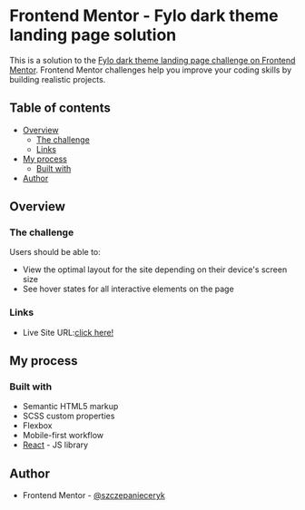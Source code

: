 # Frontend Mentor - Fylo dark theme landing page solution

This is a solution to the [Fylo dark theme landing page challenge on Frontend Mentor](https://www.frontendmentor.io/challenges/fylo-dark-theme-landing-page-5ca5f2d21e82137ec91a50fd). Frontend Mentor challenges help you improve your coding skills by building realistic projects.

## Table of contents

- [Overview](#overview)
  - [The challenge](#the-challenge)
  - [Links](#links)
- [My process](#my-process)
  - [Built with](#built-with)
- [Author](#author)

## Overview

### The challenge

Users should be able to:

- View the optimal layout for the site depending on their device's screen size
- See hover states for all interactive elements on the page

### Links

- Live Site URL:[click here!](https://szczepanieceryk.github.io/Frontend-Mentor-Fylo-dark-theme-landing-page-solution/)

## My process

### Built with

- Semantic HTML5 markup
- SCSS custom properties
- Flexbox
- Mobile-first workflow
- [React](https://reactjs.org/) - JS library

## Author

- Frontend Mentor - [@szczepanieceryk](https://www.frontendmentor.io/profile/szczepanieceryk)
